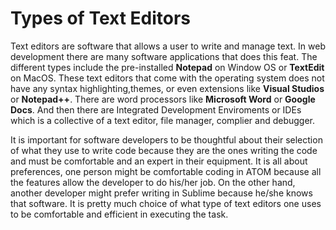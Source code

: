 # Types of Text Editors
  Text editors are software that allows a user to write and manage text. In web development there are many software applications that does this feat. The different types include the pre-installed **Notepad** on Window OS or **TextEdit** on MacOS. These text editors that come with the operating system does not have any syntax highlighting,themes, or even extensions like **Visual Studios** or **Notepad++**. There are word processors like **Microsoft Word** or **Google Docs**. And then there are Integrated Development Enviroments or IDEs which is a collective of a text editor, file manager, complier and debugger. 
  
  It is important for software developers to be thoughtful about their selection of what they use to write code because they are the ones writing the code and must be comfortable and an expert in their equipment. It is all about preferences, one person might be comfortable coding in ATOM because all the features allow the developer to do his/her job. On the other hand, another developer might prefer writing in Sublime because he/she knows that software. It is pretty much choice of what type of text editors one uses to be comfortable and efficient in executing the task.
